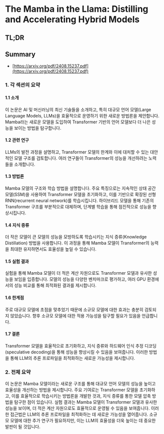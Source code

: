 # The Mamba in the Llama: Distilling and Accelerating Hybrid Models
## TL;DR
## Summary
- [https://arxiv.org/pdf/2408.15237.pdf](https://arxiv.org/pdf/2408.15237.pdf)

### 1. 각 섹션의 요약

#### 1.1 소개
이 논문은 AI 및 머신러닝의 최신 기술들을 소개하고, 특히 대규모 언어 모델(Large Language Models, LLMs)을 효율적으로 운영하기 위한 새로운 방법론을 제안합니다. Mamba라는 새로운 모델을 도입하여 Transformer 기반의 언어 모델보다 더 나은 성능을 보이는 방법을 탐구합니다.

#### 1.2 관련 연구
LLMs의 발전 과정을 설명하고, Transformer 모델의 한계와 이에 대처할 수 있는 대안적인 모델 구조를 검토합니다. 여러 연구들이 Transformer의 성능을 개선하려는 노력들을 소개합니다.

#### 1.3 방법론
Mamba 모델의 구조와 학습 방법을 설명합니다. 주요 특징으로는 지속적인 상태 공간 모델(SSM)을 사용하여 Transformer 모델을 초기화하고, 이를 기반으로 확장된 선형 RNN(recurrent neural network)를 학습시킵니다. 하이브리드 모델을 통해 기존의 Transformer 구조를 부분적으로 대체하며, 단계별 학습을 통해 점진적으로 성능을 향상시킵니다.

#### 1.4 지식 증류
더 작은 모델이 큰 모델의 성능을 모방하도록 학습시키는 지식 증류(Knowledge Distillation) 방법을 사용합니다. 이 과정을 통해 Mamba 모델이 Transformer의 능력을 최대한 유지하면서도 효율성을 높일 수 있습니다.

#### 1.5 실험 결과
실험을 통해 Mamba 모델이 더 적은 계산 자원으로도 Transformer 모델과 유사한 성능을 보임을 입증합니다. 모델의 성능을 다양한 벤치마크로 평가하고, 여러 GPU 환경에서의 성능 비교를 통해 최적화된 결과를 제시합니다.

#### 1.6 한계점
주로 대규모 모델에 초점을 맞추었기 때문에 소규모 모델에 대한 효과는 충분히 검토되지 않았습니다. 향후 소규모 모델에 대한 적용 가능성을 탐구할 필요가 있음을 언급합니다.

#### 1.7 결론
Transformer 모델을 효율적으로 초기화하고, 지식 증류와 하드웨어 인식 추정 디코딩(speculative decoding)을 통해 성능을 향상시킬 수 있음을 보여줍니다. 이러한 방법을 통해 LLM의 추론 프로파일을 최적화하는 새로운 가능성을 제시합니다.

### 2. 전체 요약
이 논문은 Mamba 모델이라는 새로운 구조를 통해 대규모 언어 모델의 성능을 높이고 효율성을 개선하는 방법을 제시합니다. 주요 기여로는 Transformer 모델을 초기화하고, 이를 효율적으로 학습시키는 방법론을 개발한 것과, 지식 증류를 통한 모델 압축 방법을 탐구한 점이 있습니다. 실험 결과는 Mamba 모델이 Transformer 모델과 유사한 성능을 보이며, 더 적은 계산 자원으로도 효율적으로 운영될 수 있음을 보여줍니다. 이러한 접근법은 LLM의 추론 프로파일을 최적화하는 데 새로운 가능성을 열어줍니다. 소규모 모델에 대한 추가 연구가 필요하지만, 이는 LLM의 효율성을 더욱 높이는 데 중요한 발판이 될 것입니다.